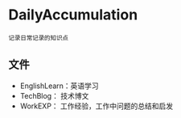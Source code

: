 # DailyAccumulation
    记录日常记录的知识点

## 文件

* EnglishLearn：英语学习
* TechBlog： 技术博文
* WorkEXP： 工作经验，工作中问题的总结和启发

